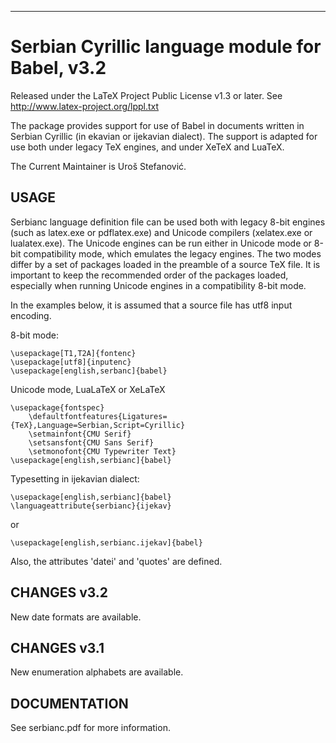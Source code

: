 ----------------------------------------------------------------

# Serbian Cyrillic language module for Babel, v3.2

Released under the LaTeX Project Public License v1.3 or later.
See http://www.latex-project.org/lppl.txt

The package provides support for use of Babel in documents written in Serbian Cyrillic
(in ekavian or ijekavian dialect). The support is adapted for use both
under legacy TeX engines, and under XeTeX and LuaTeX.

The Current Maintainer is Uroš Stefanović.

## USAGE

Serbianc language definition file can be used both with legacy 8-bit engines
(such as latex.exe or pdflatex.exe) and Unicode compilers (xelatex.exe or
lualatex.exe). The Unicode engines can be run either in Unicode mode or 8-bit
compatibility mode, which emulates the legacy engines. The two modes differ by
a set of packages loaded in the preamble of a source TeX file. It is important
to keep the recommended order of the packages loaded, especially when running
Unicode engines in a compatibility 8-bit mode.

In the examples below, it is assumed that a source file has utf8 input encoding.

  8-bit mode:

    \usepackage[T1,T2A]{fontenc}
    \usepackage[utf8]{inputenc}
    \usepackage[english,serbanc]{babel}

  Unicode mode, LuaLaTeX or XeLaTeX

    \usepackage{fontspec}
        \defaultfontfeatures{Ligatures={TeX},Language=Serbian,Script=Cyrillic}
        \setmainfont{CMU Serif}
        \setsansfont{CMU Sans Serif}
        \setmonofont{CMU Typewriter Text}
    \usepackage[english,serbianc]{babel}

Typesetting in ijekavian dialect:

    \usepackage[english,serbianc]{babel}
    \languageattribute{serbianc}{ijekav}
or

    \usepackage[english,serbianc.ijekav]{babel}
	
Also, the attributes 'datei' and 'quotes' are defined.

## CHANGES v3.2

New date formats are available.

## CHANGES v3.1

New enumeration alphabets are available.

## DOCUMENTATION

See serbianc.pdf for more information.
